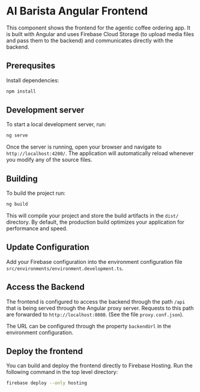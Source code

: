 # AI Barista Angular Frontend

This component shows the frontend for the agentic coffee ordering app. It is built with Angular and uses Firebase Cloud Storage (to upload media files and pass them to the backend) and communicates directly with the backend.

## Prerequsites

Install dependencies:

```bash
npm install
```

## Development server

To start a local development server, run:

```bash
ng serve
```

Once the server is running, open your browser and navigate to `http://localhost:4200/`. The application will automatically reload whenever you modify any of the source files.

## Building

To build the project run:

```bash
ng build
```

This will compile your project and store the build artifacts in the `dist/` directory. By default, the production build optimizes your application for performance and speed.

## Update Configuration

Add your Firebase configuration into the environment configuration file `src/environments/environment.development.ts`.

## Access the Backend

The frontend is configured to access the backend through the path `/api` that is being served through the Angular proxy server. Requests to this path are forwarded to `http://localhost:8080`. (See the file `proxy.conf.json`).

The URL can be configured through the property `backendUrl` in the environment configuration.

## Deploy the frontend

You can build and deploy the frontend directly to Firebase Hosting. Run the following command in the top level directory:

```bash
firebase deploy --only hosting
```
